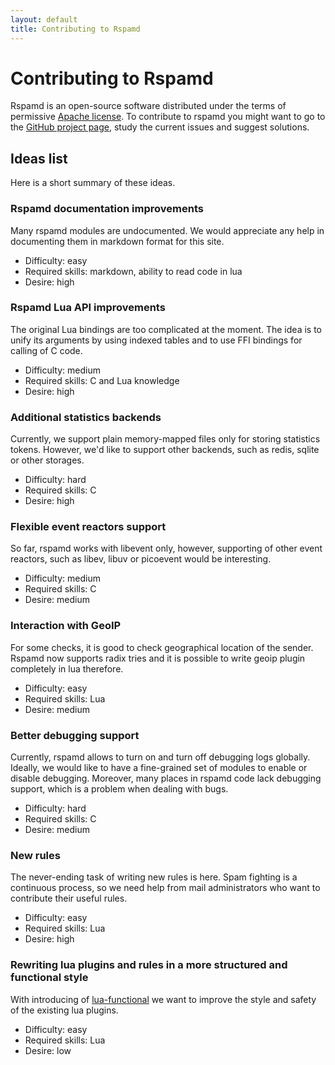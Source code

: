 ```yaml
---
layout: default
title: Contributing to Rspamd
---
```


# Contributing to Rspamd

Rspamd is an open-source software distributed under the terms of permissive [Apache license](license.txt). To contribute to rspamd you might want to go to the [GitHub project page](https://github.com/vstakhov/rspamd), study the current issues and suggest solutions.


## Ideas list

Here is a short summary of these ideas.

### Rspamd documentation improvements

Many rspamd modules are undocumented. We would appreciate any help in documenting them in markdown format for this site.

* Difficulty: easy
* Required skills: markdown, ability to read code in lua
* Desire: high

### Rspamd Lua API improvements

The original Lua bindings are too complicated at the moment. The idea is to unify its arguments by using indexed tables and to use FFI bindings for calling of C code.

* Difficulty: medium
* Required skills: C and Lua knowledge
* Desire: high

### Additional statistics backends

Currently, we support plain memory-mapped files only for storing statistics tokens. However, we'd like to support other backends, such as redis, sqlite or other storages.

* Difficulty: hard
* Required skills: C
* Desire: high

### Flexible event reactors support

So far, rspamd works with libevent only, however, supporting of other event reactors, such as libev, libuv or picoevent would be interesting.

* Difficulty: medium
* Required skills: C
* Desire: medium

### Interaction with GeoIP

For some checks, it is good to check geographical location of the sender. Rspamd now supports radix tries and it is possible to write geoip plugin completely in lua therefore.

* Difficulty: easy
* Required skills: Lua
* Desire: medium

### Better debugging support

Currently, rspamd allows to turn on and turn off debugging logs globally. Ideally, we would like to have a fine-grained set of modules to enable or disable debugging. Moreover, many places in rspamd code lack debugging support, which is a problem when dealing with bugs.

* Difficulty: hard
* Required skills: C
* Desire: medium

### New rules

The never-ending task of writing new rules is here. Spam fighting is a continuous process, so we need help from mail administrators who want to contribute their useful rules.

* Difficulty: easy
* Required skills: Lua
* Desire: high

### Rewriting lua plugins and rules in a more structured and functional style

With introducing of [lua-functional](https://github.com/rtsisyk/luafun) we want to improve the style and safety of the existing lua plugins.

* Difficulty: easy
* Required skills: Lua
* Desire: low
